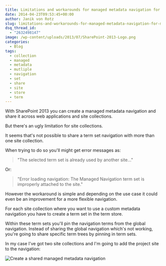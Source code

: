 ```yaml
---
title: Limitations and workarounds for managed metadata navigation for multiple site collections
date: 2014-04-23T09:53:45+00:00
author: Janik von Rotz
slug: limitations-and-workarounds-for-managed-metadata-navigation-for-multiple-site-collections
dsq_thread_id:
  - "2632498147"
image: /wp-content/uploads/2013/07/SharePoint-2013-Logo.png
categories:
  - Blog
tags:
  - collection
  - managed
  - metadata
  - mutliple
  - navigation
  - set
  - share
  - site
  - store
  - term
---
```

With SharePoint 2013 you can create a managed metadata navigation and share it across web applications and site collections.

But there's an ugly limitation for site collections.
<!--more-->
It seems that's not possible to share a term set navigation with more than one site collection.

When trying to do so you'll might get error messages as:

> "The selected term set is already used by another site..."

Or:

> "Error loading navigation: The Managed Navigation term set is improperly attached to the site."

However the workaround is simple and depending on the use case it could even be an improvement for a more flexible navigation.

For each site collection where you want to use a custom metadata navigation you have to create a term set in the term store.

Within these term sets you'll pin the navigation terms from the global navigation. Instead of sharing the global navigation which's not working, you're going to share specific term trees by pinning in term sets.  

In my case I've got two site collections and I'm going to add the project site to the navigation:

![Create a shared managed metadata navigation](/wp-content/uploads/2014/04/Create-a-shared-managed-metadata-navigation.gif)